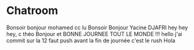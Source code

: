 # Chatroom
Bonsoir bonjour mohamed
cc
lu
Bonsoir Bonjour Yacine DJAFRI
hey hey hey, c théo
Bonjour et BONNE JOURNEE TOUT LE MONDE !!!
hello
j'ai commit sur la 12 faut push avant la fin de journée c'est le rush 
Hola
